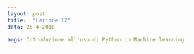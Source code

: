 ```yaml
---
layout: post
title:  "Lezione 12"
data: 26-4-2018

args: Introduzione all'uso di Python in Machine learning.
---
```


